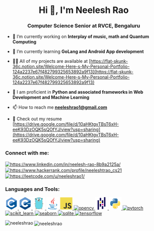 <h1 align="center">Hi 👋, I'm Neelesh Rao</h1>
<h3 align="center">Computer Science Senior at RVCE, Bengaluru</h3>

- 🔭 I’m currently working on **Interplay of music, math and Quantum Computing**

- 🌱 I’m currently learning **GoLang and Android App development**

- 👨‍💻 All of my projects are available at [https://flat-skunk-36c.notion.site/Welcome-Here-s-My-Personal-Portfolio-124a2237e67f482799325653892a9f13](https://flat-skunk-36c.notion.site/Welcome-Here-s-My-Personal-Portfolio-124a2237e67f482799325653892a9f13)

- 💬 I am proficient in **Python and associated frameworks in Web Development and Machine Learning**

- 📫 How to reach me **neeleshrao1@gmail.com**

- 📄 Check out my resume [https://drive.google.com/file/d/10aHKtgvTBsT6xH-eeK93DzOQK5sQOfYJ/view?usp=sharing](https://drive.google.com/file/d/10aHKtgvTBsT6xH-eeK93DzOQK5sQOfYJ/view?usp=sharing)

<h3 align="left">Connect with me:</h3>
<p align="left">
<a href="https://linkedin.com/in/https://www.linkedin.com/in/neelesh-rao-8b9a2125a/" target="blank"><img align="center" src="https://raw.githubusercontent.com/rahuldkjain/github-profile-readme-generator/master/src/images/icons/Social/linked-in-alt.svg" alt="https://www.linkedin.com/in/neelesh-rao-8b9a2125a/" height="30" width="40" /></a>
<a href="https://www.hackerrank.com/https://www.hackerrank.com/profile/neeleshtrao_cs21" target="blank"><img align="center" src="https://raw.githubusercontent.com/rahuldkjain/github-profile-readme-generator/master/src/images/icons/Social/hackerrank.svg" alt="https://www.hackerrank.com/profile/neeleshtrao_cs21" height="30" width="40" /></a>
<a href="https://www.leetcode.com/https://leetcode.com/u/neeleshrao1/" target="blank"><img align="center" src="https://raw.githubusercontent.com/rahuldkjain/github-profile-readme-generator/master/src/images/icons/Social/leet-code.svg" alt="https://leetcode.com/u/neeleshrao1/" height="30" width="40" /></a>
</p>

<h3 align="left">Languages and Tools:</h3>
<p align="left"> <a href="https://www.cprogramming.com/" target="_blank" rel="noreferrer"> <img src="https://raw.githubusercontent.com/devicons/devicon/master/icons/c/c-original.svg" alt="c" width="40" height="40"/> </a> <a href="https://www.w3schools.com/cpp/" target="_blank" rel="noreferrer"> <img src="https://raw.githubusercontent.com/devicons/devicon/master/icons/cplusplus/cplusplus-original.svg" alt="cplusplus" width="40" height="40"/> </a> <a href="https://golang.org" target="_blank" rel="noreferrer"> <img src="https://raw.githubusercontent.com/devicons/devicon/master/icons/go/go-original.svg" alt="go" width="40" height="40"/> </a> <a href="https://www.java.com" target="_blank" rel="noreferrer"> <img src="https://raw.githubusercontent.com/devicons/devicon/master/icons/java/java-original.svg" alt="java" width="40" height="40"/> </a> <a href="https://developer.mozilla.org/en-US/docs/Web/JavaScript" target="_blank" rel="noreferrer"> <img src="https://raw.githubusercontent.com/devicons/devicon/master/icons/javascript/javascript-original.svg" alt="javascript" width="40" height="40"/> </a> <a href="https://opencv.org/" target="_blank" rel="noreferrer"> <img src="https://www.vectorlogo.zone/logos/opencv/opencv-icon.svg" alt="opencv" width="40" height="40"/> </a> <a href="https://pandas.pydata.org/" target="_blank" rel="noreferrer"> <img src="https://raw.githubusercontent.com/devicons/devicon/2ae2a900d2f041da66e950e4d48052658d850630/icons/pandas/pandas-original.svg" alt="pandas" width="40" height="40"/> </a> <a href="https://www.python.org" target="_blank" rel="noreferrer"> <img src="https://raw.githubusercontent.com/devicons/devicon/master/icons/python/python-original.svg" alt="python" width="40" height="40"/> </a> <a href="https://pytorch.org/" target="_blank" rel="noreferrer"> <img src="https://www.vectorlogo.zone/logos/pytorch/pytorch-icon.svg" alt="pytorch" width="40" height="40"/> </a> <a href="https://scikit-learn.org/" target="_blank" rel="noreferrer"> <img src="https://upload.wikimedia.org/wikipedia/commons/0/05/Scikit_learn_logo_small.svg" alt="scikit_learn" width="40" height="40"/> </a> <a href="https://seaborn.pydata.org/" target="_blank" rel="noreferrer"> <img src="https://seaborn.pydata.org/_images/logo-mark-lightbg.svg" alt="seaborn" width="40" height="40"/> </a> <a href="https://www.sqlite.org/" target="_blank" rel="noreferrer"> <img src="https://www.vectorlogo.zone/logos/sqlite/sqlite-icon.svg" alt="sqlite" width="40" height="40"/> </a> <a href="https://www.tensorflow.org" target="_blank" rel="noreferrer"> <img src="https://www.vectorlogo.zone/logos/tensorflow/tensorflow-icon.svg" alt="tensorflow" width="40" height="40"/> </a> </p>

<p><img align="left" src="https://github-readme-stats.vercel.app/api/top-langs?username=neeleshrao&show_icons=true&locale=en&layout=compact" alt="neeleshrao" /></p>

<p>&nbsp;<img align="center" src="https://github-readme-stats.vercel.app/api?username=neeleshrao&show_icons=true&locale=en" alt="neeleshrao" /></p>
